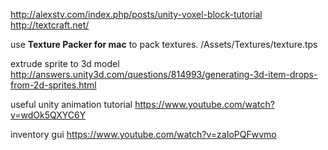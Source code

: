 http://alexstv.com/index.php/posts/unity-voxel-block-tutorial
http://textcraft.net/

use **Texture Packer for mac** to pack textures. /Assets/Textures/texture.tps

extrude sprite to 3d model http://answers.unity3d.com/questions/814993/generating-3d-item-drops-from-2d-sprites.html

useful unity animation tutorial https://www.youtube.com/watch?v=wdOk5QXYC6Y

inventory gui https://www.youtube.com/watch?v=zaIoPQFwvmo